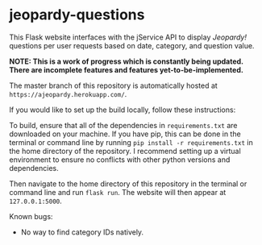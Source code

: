 # jeopardy-questions

This Flask website interfaces with the jService API to display *Jeopardy!* questions per user requests based on date, category, and question value.

**NOTE: This is a work of progress which is constantly being updated. There are incomplete features and features yet-to-be-implemented.**

The master branch of this repository is automatically hosted at `https://ajeopardy.herokuapp.com/`.

If you would like to set up the build locally, follow these instructions:

To build, ensure that all of the dependencies in `requirements.txt` are downloaded on your machine. If you have pip, this can be done in the terminal or command line by running `pip install -r requirements.txt` in the home directory of the repository. I recommend setting up a virtual environment to ensure no conflicts with other python versions and dependencies.

Then navigate to the home directory of this repository in the terminal or command line and run `flask run`. The website will then appear at `127.0.0.1:5000`.

Known bugs:
- No way to find category IDs natively.
